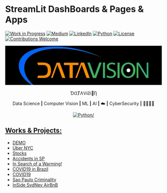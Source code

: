 <!--
https://github.com/Envoy-VC/awesome-badges
https://dev.to/envoy_/series/18228
-->

# StreamLit DashBoards & Pages & Apps

[![Work in Progress](     https://img.shields.io/badge/-FF103F?style=flat&logo=icloud&logoColor=FFFFFF&label=Work%20in%20Progress&labelColor=FF103F&color=FF103F)](https://github.com/kauefs/)
[![Medium](               https://img.shields.io/badge/-000000?logo=medium&logoColor=FFFFFF)](      https://medium.com/@kauefs)
[![LinkedIn](             https://img.shields.io/badge/-0077B5?logo=linkedin&logoColor=FFFFFF)](    https://www.linkedin.com/in/kauefs/)
[![Python](               https://img.shields.io/badge/-3-4584B6?logo=python&logoColor=FFDE57&labelColor=4584B6&color=646464)](                                                                                                                                  https://www.python.org/)
[![License](              https://img.shields.io/github/license/kauefs/StreamLit?style=flat&logo=apache&logoColor=CB2138&label=License&labelColor=6D6E71&color=D22128)](https://www.apache.org/licenses/LICENSE-2.0)
[![Contributions Welcome](https://img.shields.io/badge/Welcome-4CAF50?logo=apple&logoColor=FFFFFF&label=Contributions&labelColor=6D6E71&color=4CAF50)](https://github.com/kauefs/portfolio/issues)

![ƊⱭȾɅViƧi🧿Ƞ](img/DataVision3.png)

<p align=center>ƊⱭȾɅViƧi🧿Ƞ</p>

<p align=center>Data Science <b>|</b> Computer Vision <b>|</b> ML <b>|</b> AI <b>|</b> ☁️ <b>|</b> CyberSecurity <b>|</b> 👨🏻‍💻</p>

<p align=center><a href=https://www.python.org/ target=_blank rel=noreferrer><img src=https://raw.githubusercontent.com/danielcranney/readme-generator/main/public/icons/skills/python-colored.svg width=35 height=35 alt=Python/></p>

## Works & Projects:

* [DEMO](https://daemon.streamlit.app/)
* [Uber NYC](https://ubernyc.streamlit.app/)
* [Stocks](https://sto-cks.streamlit.app/)
* [Accidents in SP](https://accidentssp.streamlit.app/)
* [In Search of a Warming!](https://warming.streamlit.app/)
* [COVID19 in Brazil](https://covid19br.streamlit.app/)
* [COVID19](https://covid19charts.streamlit.app/)
* [Sao Paulo Criminality](https://criminality.streamlit.app/)
* [InSide SydNey AirBnB](https://sydney.streamlit.app/)
<!--
<br>

> In order to view the projects:

```shell
pip install streamlit
streamlit run {path}filename.py
```
